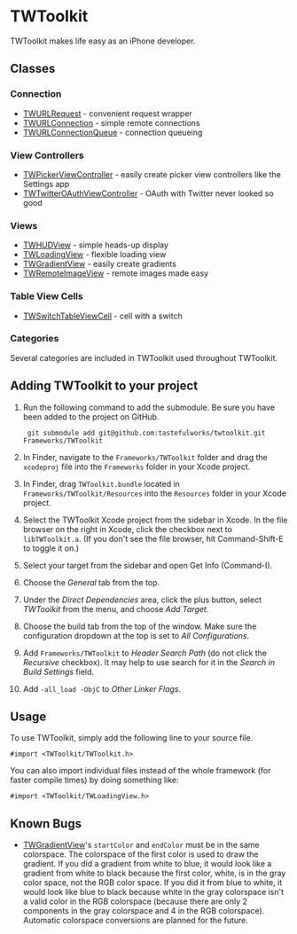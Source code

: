 # TWToolkit

TWToolkit makes life easy as an iPhone developer.

## Classes

### Connection

* [TWURLRequest][] - convenient request wrapper
* [TWURLConnection][] - simple remote connections
* [TWURLConnectionQueue][] - connection queueing

### View Controllers

* [TWPickerViewController][] - easily create picker view controllers like the Settings app
* [TWTwitterOAuthViewController][] - OAuth with Twitter never looked so good

### Views

* [TWHUDView][] - simple heads-up display
* [TWLoadingView][] - flexible loading view
* [TWGradientView][] - easily create gradients
* [TWRemoteImageView][] - remote images made easy

### Table View Cells

* [TWSwitchTableViewCell][] - cell with a switch

### Categories

Several categories are included in TWToolkit used throughout TWToolkit.

## Adding TWToolkit to your project

1. Run the following command to add the submodule. Be sure you have been added to the project on GitHub.

        git submodule add git@github.com:tastefulworks/twtoolkit.git Frameworks/TWToolkit

2. In Finder, navigate to the `Frameworks/TWToolkit` folder and drag the `xcodeproj` file into the `Frameworks` folder in your Xcode project.

3. In Finder, drag `TWToolkit.bundle` located in `Frameworks/TWToolkit/Resources` into the `Resources` folder in your Xcode project.

4. Select the TWToolkit Xcode project from the sidebar in Xcode. In the file browser on the right in Xcode, click the checkbox next to `libTWToolkit.a`. (If you don't see the file browser, hit Command-Shift-E to toggle it on.)

5. Select your target from the sidebar and open Get Info (Command-I).

6. Choose the *General* tab from the top.

7. Under the *Direct Dependencies* area, click the plus button, select *TWToolkit* from the menu, and choose *Add Target*.

8. Choose the build tab from the top of the window. Make sure the configuration dropdown at the top is set to *All Configurations*.

9. Add `Frameworks/TWToolkit` to *Header Search Path* (do not click the *Recursive* checkbox). It may help to use search for it in the *Search in Build Settings* field.

10. Add `-all_load -ObjC` to *Other Linker Flags*.

## Usage

To use TWToolkit, simply add the following line to your source file.

    #import <TWToolkit/TWToolkit.h>

You can also import individual files instead of the whole framework (for faster compile times) by doing something like:

    #import <TWToolkit/TWLoadingView.h>

## Known Bugs

* [TWGradientView][]'s `startColor` and `endColor` must be in the same colorspace. The colorspace of the first color is used to draw the gradient. If you did a gradient from white to blue, it would look like a gradient from white to black because the first color, white, is in the gray color space, not the RGB color space. If you did it from blue to white, it would look like blue to black because white in the gray colorspace isn't a valid color in the RGB colorspace (because there are only 2 components in the gray colorspace and 4 in the RGB colorspace). Automatic colorspace conversions are planned for the future.

[TWURLRequest]: http://github.com/tastefulworks/twtoolkit/blob/master/TWToolkit/TWURLRequest.h
[TWURLConnection]: http://github.com/tastefulworks/twtoolkit/blob/master/TWToolkit/TWURLConnection.h
[TWURLConnectionQueue]: http://github.com/tastefulworks/twtoolkit/blob/master/TWToolkit/TWURLConnectionQueue.h
[TWPickerViewController]: http://github.com/tastefulworks/twtoolkit/blob/master/TWToolkit/TWPickerViewController.h
[TWTwitterOAuthViewController]: http://github.com/tastefulworks/twtoolkit/blob/master/TWToolkit/TWTwitterOAuthViewController.h
[TWHUDView]: http://github.com/tastefulworks/twtoolkit/blob/master/TWToolkit/TWHUDView.h
[TWLoadingView]: http://github.com/tastefulworks/twtoolkit/blob/master/TWToolkit/TWLoadingView.h
[TWGradientView]: http://github.com/tastefulworks/twtoolkit/blob/master/TWToolkit/TWGradientView.h
[TWRemoteImageView]: http://github.com/tastefulworks/twtoolkit/blob/master/TWToolkit/TWRemoteImageView.h
[TWSwitchTableViewCell]: http://github.com/tastefulworks/twtoolkit/blob/master/TWToolkit/TWSwitchTableViewCell.h
